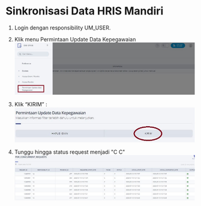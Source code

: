 # Sinkronisasi Data HRIS Mandiri  

1.	Login dengan responsibility UM_USER.  

2.	Klik menu Permintaan Update Data Kepegawaian    
![tes](src/um017_menu.jpg)  

3.	Klik “KIRIM” :  
![tes](src/um017_kirim.jpg)

4. Tunggu hingga status request menjadi "C C"  
![tes](src/um017_hasil.JPG)
